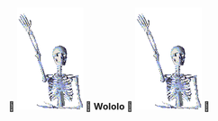 ### 👋 ![skeleton-wave](https://raw.githubusercontent.com/izac112/izac112/master/skeleton-wave.gif) 👋 Wololo 👋 ![skeleton-wave](https://raw.githubusercontent.com/izac112/izac112/master/skeleton-wave.gif) 👋

<!--
**izac112/izac112** is a ✨ _special_ ✨ repository because its `README.md` (this file) appears on your GitHub profile.

Here are some ideas to get you started:

- 🔭 I’m currently working on ...
- 🌱 I’m currently learning ...
- 👯 I’m looking to collaborate on ...
- 🤔 I’m looking for help with ...
- 💬 Ask me about ...
- 📫 How to reach me: ...
- 😄 Pronouns: ...
- ⚡ Fun fact: ...
-->
